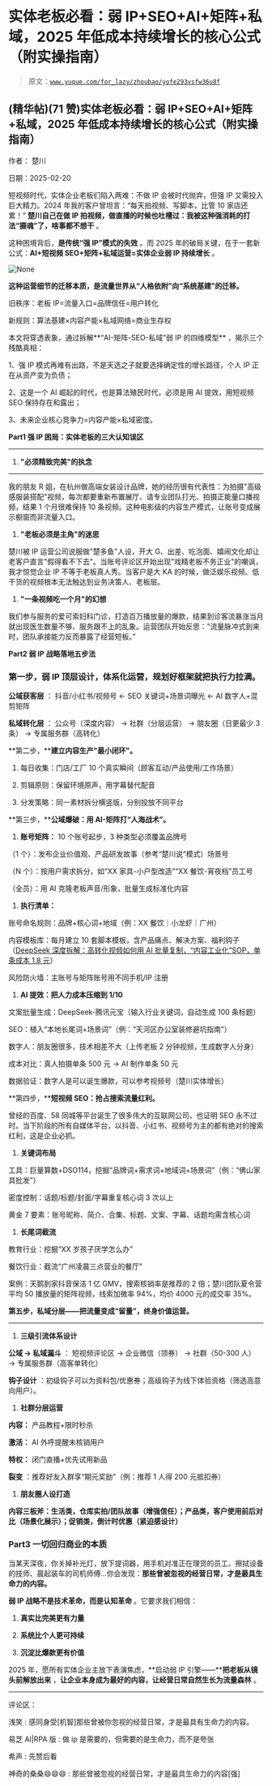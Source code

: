 # 实体老板必看：弱 IP+SEO+AI+矩阵+私域，2025 年低成本持续增长的核心公式（附实操指南）

> 原文：[`www.yuque.com/for_lazy/zhoubao/yofe293vsfw36u8f`](https://www.yuque.com/for_lazy/zhoubao/yofe293vsfw36u8f)

## (精华帖)(71 赞)实体老板必看：弱 IP+SEO+AI+矩阵+私域，2025 年低成本持续增长的核心公式（附实操指南）

作者： 楚川

日期：2025-02-20

短视频时代，实体企业老板们陷入两难：不做 IP 会被时代抛弃，但强 IP 又需投入巨大精力。2024 年我的客户曾坦言：“每天拍视频、写脚本，比管 10 家店还累！” **楚川自己在做 IP 拍视频，做直播的时候也吐槽过：我被这种强消耗的打法“摄魂”了，啥事都不想干** 。

这种困境背后，**是传统“强 IP”模式的失效** 。而 2025 年的破局关键，在于一套新公式：**AI+短视频 SEO+矩阵+私域运营=实体企业弱 IP 持续增长** 。

![](img/b9f1c4e0cbd497b4f16172649c358c1f.png "None")

**这种运营细节的迁移本质，是流量世界从“人格依附”向“系统基建”的迁移。**

旧秩序：老板 IP=流量入口=品牌信任=用户转化

新规则：算法基建×内容产能×私域网络=商业生存权

本文将穿透表象，通过拆解**“AI-矩阵-SEO-私域”弱 IP 的四维模型** ，揭示三个残酷真相：

1、强 IP 模式再难有出路，不是天选之子就要选择确定性的增长路径，个人 IP 正在从资产变为负债；

2、这是一个 AI 崛起的时代，也是算法殖民时代，必须是用 AI 提效，用短视频 SEO 保持存在和露出；

3、未来企业核心竞争力=内容产能×私域密度。

**Part1 强 IP 困局：实体老板的三大认知误区**

**  **

1.  **"必须精致完美"的执念**

**  **

我的朋友 R 姐，在杭州做高端女装设计品牌，她的经历很有代表性：为拍摄"高级感服装搭配"视频，每次都要重新布置展厅、请专业团队打光、拍摄正能量口播视频，结果 1 个月很难保持 10 条视频。这种电影级的内容生产模式，让账号变成展示橱窗而非流量入口。

1.  **"老板必须是主角"的迷思**

楚川被 IP 运营公司说服做"楚多鱼"人设，开大 G、出差、吃泡面、嬉闹文化却让老客户直言"假得看不下去"。当账号评论区开始出现"戏精老板不务正业"的嘲讽，我才惊觉企业 IP 不等于老板真人秀。当客户是大 KA 的时候，做泛娱乐视频、低干货的视频根本无法触达到业务决策人、老板层。

1.  **"一条视频吃一个月"的幻想**

我们参与服务的爱可索妇科门诊，打造百万播放量的爆款，结果到诊客流暴涨当月就出现医生数量不够、服务跟不上的乱象。运营团队开始反思："流量脉冲式到来时，团队承接能力反而暴露了经营短板。”

**Part2 弱 IP 战略落地五步法**

### **第一步，弱 IP 顶层设计，体系化运营，规划好框架就把执行力拉满。**

**公域获客层** ： 抖音/小红书/视频号 ← SEO 关键词+场景词曝光 ← AI 数字人+混剪矩阵

**私域转化层** ： 公众号（深度内容） → 社群（分层运营） → 朋友圈（日更最少 3 条） → 专属服务群（高转化）

**第二步，****建立内容生产"最小闭环"。**

1.  每日收集：门店/工厂 10 个真实瞬间（顾客互动/产品使用/工作场景）

2.  剪辑原则：保留环境原声，用字幕替代配音

3.  分发策略：同一素材拆分横竖版，分别投放不同平台

**第三步，****公域爆破：用 AI-矩阵打“人海战术”。**

1.  **账号矩阵：** 10 个账号起步，3 种类型必须覆盖品牌号

（1 个）：发布企业价值观、产品研发故事（参考“楚川说”模式）场景号

（N 个）：按用户需求拆分，如“XX 家具-小户型改造”“XX 餐饮-宵夜档”员工号

（全员）：用 AI 克隆老板声音/形象，批量生成标准化内容

1.  **执行清单：**

账号命名规则：品牌+核心词+地域（例：XX 餐饮｜小龙虾｜广州）

内容模板库：每月建立 10 套脚本模板，含产品痛点、解决方案、福利钩子（[DeepSeek 深度拆解：高转化视频如何用 AI 批量复制，“内容工业化”SOP，单条成本 1.8 元](https://mp.weixin.qq.com/s?__biz=MzU1NTE0MjQyNw==&mid=2247484910&idx=1&sn=a9027f56a6e3284561f9071565d8b7f8&scene=21#wechat_redirect)）

风险防火墙：主账号与矩阵账号用不同手机/IP 注册

1.  **AI 提效：把人力成本压缩到 1/10**

文案批量生成：DeepSeek-腾讯元宝（输入行业关键词，自动生成 100 条标题）

SEO：植入“本地长尾词+场景词”（例：“天河区办公室装修避坑指南”）

数字人：朋友圈很多，技术相差不大（上传老板 2 分钟视频，生成数字人分身）

成本对比：真人拍摄单条 500 元 → AI 制作单条 50 元

数据验证：数字人是可以诞生爆款，可以参考视频号（楚川实体增长）

**第四步，****短视频 SEO：抢占搜索流量红利。**

曾经的百度、58 同城等平台诞生了很多伟大的互联网公司，也证明 SEO 永不过时。当下阶段的所有自媒体平台，以抖音、小红书、视频号为主的都有绝对的搜索红利，这是企业必抓。

1.  **关键词布局**

工具：巨量算数+DSO114，挖掘“品牌词+需求词+地域词+场景词”（例：“佛山家具批发”）

密度控制：话题/标题/封面/字幕重复核心词 3 次以上

黄金 7 要素：账号昵称、简介、合集、标题、文案、字幕、话题均需含核心词

1.  **长尾词截流**

教育行业：挖掘“XX 岁孩子厌学怎么办”

餐饮行业：截流“广州凌晨三点营业的餐厅”

案例：天鹅到家抖音保洁 1 亿 GMV，搜索核销率是推荐的 2 倍；楚川团队夏令营平均 50 播放量的矩阵视频，线索加微率 94%，均价 4000 元的成交率 35%。

**第五步，私域分层——把流量变成“留量”，终身价值运营。**

**  **

1.  **三级引流体系设计**

**公域 → 私域漏斗** ： 短视频评论区 → 企业微信（领券） → 社群（50-300 人） → 专属服务群（高客单转化）

**钩子设计** ：初级钩子可以为资料包/优惠券；高级钩子为线下体验资格（筛选高意向用户）。

1.  **社群分层运营**

**内容：** 产品教程+限时秒杀

**激活：** AI 外呼提醒未核销用户

**特权：** 闭门直播+优先试用新品

**裂变** ：推荐好友入群享“期元奖励”（例：推荐 1 人得 200 元抵扣券）

1.  **朋友圈人设打造**

**内容三板斧：生活类，仓库实拍/团队故事（增强信任）；产品类，客户使用前后对比（场景化展示）；促销类，倒计时优惠（紧迫感设计）**

### **Part3 一切回归商业的本质**

当某天深夜，你关掉补光灯，放下提词器，用手机对准正在理货的员工、擦拭设备的技师、晨起装车的司机师傅...你会发现：**那些曾被忽视的经营日常，才是最具生命力的内容。**

**弱 IP 战略不是技术革命，而是认知革命** 。它要求我们相信：

1.  **真实比完美更有力量**

2.  **系统比个人更可持续**

3.  **沉淀比爆款更有价值**

2025 年，愿所有实体企业主放下表演焦虑，**启动弱 IP 引擎——****把老板从镜头前解放出来** ，**让企业本身成为最好的内容，让经营日常自然生长为流量森林** 。

* * *

评论区：

浅笑 : 感同身受[机智]那些曾被你忽视的经营日常，才是最具有生命力的内容。

易芝 AI|RPA 版 : 做 ip 是需要的，但需要的是生命力，而不是夸张

希声 : 先赞后看

神奇的桑桑😄😄😄 : 那些曾被忽视的经营日常，才是最具生命力的内容[强]